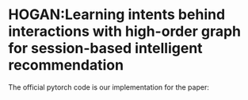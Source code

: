 # HOGAN:Learning intents behind interactions with high-order graph for session-based intelligent recommendation
The official pytorch code is our implementation for the paper:

